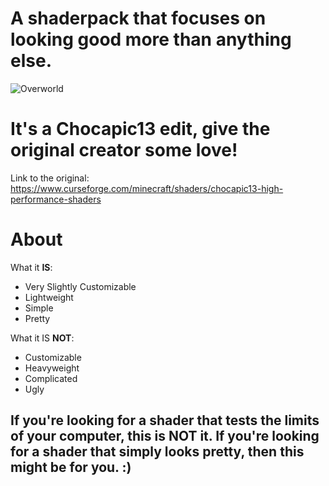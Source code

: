 # **A shaderpack that focuses on looking good more than anything else.**

![Overworld](https://i.imgur.com/kMLUtsH.jpeg)

# It's a Chocapic13 edit, give the original creator some love!
Link to the original: https://www.curseforge.com/minecraft/shaders/chocapic13-high-performance-shaders
# About

What it **IS**:
- Very Slightly Customizable
- Lightweight
- Simple
- Pretty

What it IS **NOT**:
- Customizable
- Heavyweight
- Complicated
- Ugly

## If you're looking for a shader that tests the limits of your computer, this is NOT it. If you're looking for a shader that simply looks pretty, then this might be for you. :)
